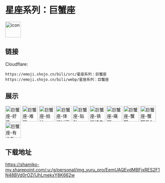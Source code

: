 # 星座系列：巨蟹座
<img src="https://emoji.shojo.cn/bili/src/星座系列：巨蟹座/icon.png" width="50" height="50" alt="icon">

## 链接
Cloudflare:
```
https://emoji.shojo.cn/bili/src/星座系列：巨蟹座
https://emoji.shojo.cn/bili/webp/星座系列：巨蟹座
```
## 展示
<img src="https://emoji.shojo.cn/bili/src/星座系列：巨蟹座/巨蟹座-好热.png" width="50" height="50" alt="巨蟹座-好热">
<img src="https://emoji.shojo.cn/bili/src/星座系列：巨蟹座/巨蟹座-难顶.png" width="50" height="50" alt="巨蟹座-难顶">
<img src="https://emoji.shojo.cn/bili/src/星座系列：巨蟹座/巨蟹座-拍拍.png" width="50" height="50" alt="巨蟹座-拍拍">
<img src="https://emoji.shojo.cn/bili/src/星座系列：巨蟹座/巨蟹座-体温过高.png" width="50" height="50" alt="巨蟹座-体温过高">
<img src="https://emoji.shojo.cn/bili/src/星座系列：巨蟹座/巨蟹座-贴贴.png" width="50" height="50" alt="巨蟹座-贴贴">
<img src="https://emoji.shojo.cn/bili/src/星座系列：巨蟹座/巨蟹座-铁锅炖自己.png" width="50" height="50" alt="巨蟹座-铁锅炖自己">
<img src="https://emoji.shojo.cn/bili/src/星座系列：巨蟹座/巨蟹座-痛啊.png" width="50" height="50" alt="巨蟹座-痛啊">
<img src="https://emoji.shojo.cn/bili/src/星座系列：巨蟹座/巨蟹座-蟹蟹.png" width="50" height="50" alt="巨蟹座-蟹蟹">
<img src="https://emoji.shojo.cn/bili/src/星座系列：巨蟹座/巨蟹座-蟹蟹爱你.png" width="50" height="50" alt="巨蟹座-蟹蟹爱你">
<img src="https://emoji.shojo.cn/bili/src/星座系列：巨蟹座/巨蟹座-有八卦.png" width="50" height="50" alt="巨蟹座-有八卦">

## 下载地址

https://shamiko-my.sharepoint.com/:u:/g/personal/img_yuru_pro/EemUAQEvdMBFjxRES2F1N48BVd0rOZj1JhLmekxY8K662w